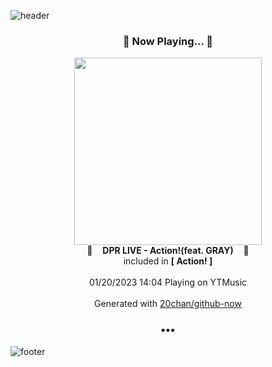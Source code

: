 ![header](https://capsule-render.vercel.app/api?type=wave&height=170&section=header&text=Hi.%20I'm%20SHIFT&fontColor=090707&fontAlignX=45&fontAlignY=65&fontSize=100)

<h3 align="center">🎵 Now Playing... 🎵</h3>
<p align="center">
  <a href="https://music.youtube.com/watch?v=FaWV8ElGuUo">
    <img width="300" src="https://lh3.googleusercontent.com/UyA7eKZGkMV2LwpW0RdCA8DmI54B3lmZDgoIjcYVzAxNKyVuWdBn2vC2fWMFyDZlZhkvAlEkf0fSncmC8g">
  </a>
  <br>
  🎵&nbsp&nbsp&nbsp <b>DPR LIVE - Action!(feat. GRAY)</b> &nbsp&nbsp&nbsp🎵
  <br>
  included in <b>[ Action! ]</b>
  
  <br />
  <br />
  01/20/2023 14:04 Playing on YTMusic
  <br />
  <br />
  Generated with <a href="https://github.com/20chan/github-now">20chan/github-now</a>
</p>

<h3 align="center">•••</h3>

![footer](https://capsule-render.vercel.app/api?type=wave&height=150&section=footer)
